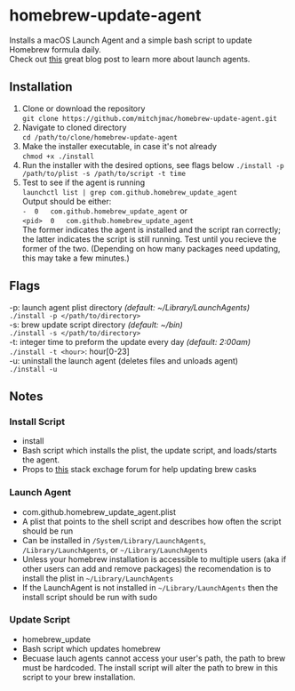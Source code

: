 # homebrew-update-agent
Installs a macOS Launch Agent and a simple bash script to update Homebrew formula daily.  
Check out [this](http://www.grivet-tools.com/blog/2014/launchdaemons-vs-launchagents/) great blog post to learn more about launch agents.  

## Installation
1. Clone or download the repository  
`git clone https://github.com/mitchjmac/homebrew-update-agent.git
`
2. Navigate to cloned directory  
`cd /path/to/clone/homebrew-update-agent`
3. Make the installer executable, in case it's not already  
`chmod +x ./install`
4. Run the installer with the desired options, see flags below
`./install -p /path/to/plist -s /path/to/script -t time`
5. Test to see if the agent is running  
`launchctl list | grep com.github.homebrew_update_agent`  
Output should be either:  
`-	0	com.github.homebrew_update_agent` or  
`<pid>	0	com.github.homebrew_update_agent`  
The former indicates the agent is installed and the script ran correctly; the latter indicates the script is still running. Test until you recieve the former of the two. (Depending on how many packages need updating, this may take a few minutes.)


## Flags
\-p: launch agent plist directory *(default: ~/Library/LaunchAgents)*  
`./install -p </path/to/directory>`  
\-s: brew update script directory *(default: ~/bin)*  
`./install -s </path/to/directory>`  
\-t: integer time to preform the update every day *(default: 2:00am)*  
`./install -t <hour>`: hour[0-23]  
\-u: uninstall the launch agent (deletes files and unloads agent)  
`./install -u`


## Notes
### Install Script
- install
- Bash script which installs the plist, the update script, and loads/starts the agent.
- Props to [this](http://stackoverflow.com/questions/31968664/upgrade-all-the-casks-installed-via-homebrew-cask) stack exchage forum for help updating brew casks

### Launch Agent
- com.github.homebrew_update_agent.plist
- A plist that points to the shell script and describes how often the script should be run
- Can be installed in `/System/Library/LaunchAgents`, `/Library/LaunchAgents`, or `~/Library/LaunchAgents`
- Unless your homebrew installation is accessible to multiple users (aka if other users can add and remove packages) the recomendation is to install the plist in `~/Library/LaunchAgents`
- If the LaunchAgent is not installed in `~/Library/LaunchAgents` then the install script should be run with sudo

### Update Script
- homebrew_update
- Bash script which updates homebrew
- Becuase lauch agents cannot access your user's path, the path to brew must be hardcoded. The install script will alter the path to brew in this script to your brew installation.
